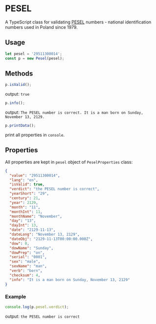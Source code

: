 # PESEL

A TypeScript class for validating [PESEL](https://en.wikipedia.org/wiki/PESEL) numbers - national identification numbers used in Poland since 1979.

## Usage

```typescript
let pesel = '29511300014';
const p = new Pesel(pesel);
```
## Methods

```typescript
p.isValid();
```
output: `true`

```typescript
p.info();
```
output: `The PESEL number is correct. It is a man born on Sunday, November 13, 2129.`

```typescript
p.printData();
```
print all properties in `console`.

## Properties

All properties are kept in `pesel` object of `PeselProperties` class:

```json
{
  "value": "29511300014",
  "lang": "en",
  "isValid": true,
  "verdict": "the PESEL number is correct",
  "yearShort": "29",
  "century": 21,
  "year": 2129,
  "month": "11",
  "monthInt": 11,
  "monthName": "November",
  "day": "13",
  "dayInt": 13,
  "date": "2129-11-13",
  "dateLong": "November 13, 2129",
  "dateObj": "2129-11-13T00:00:00.000Z",
  "dow": 0,
  "dowName": "Sunday",
  "dowPrep": "on",
  "serial": "0001",
  "sex": "male",
  "sexName": "man",
  "verb": "born",
  "checksum": 4,
  "info": "It is a man born on Sunday, November 13, 2129"
}
```

### Example

```typescript
console.log(p.pesel.verdict);
```

output: `the PESEL number is correct`
